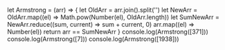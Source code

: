 let Armstrong = (arr) => {
    let OldArr = arr.join().split('')
    let NewArr = OldArr.map((el) => Math.pow(Number(el), OldArr.length))
    let SumNewArr = NewArr.reduce((sum, current) => sum + current, 0)
    arr.map((el) => Number(el))
    return arr == SumNewArr
}
console.log(Armstrong([371]))
console.log(Armstrong([7]))
console.log(Armstrong([1938]))

